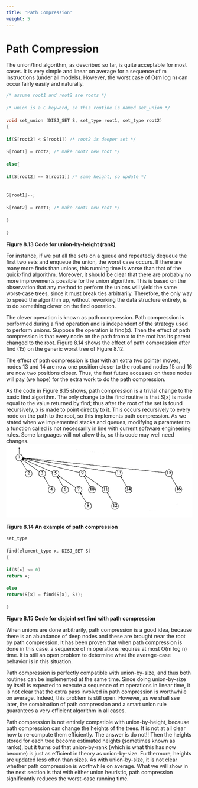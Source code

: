 ```yaml
---
title: 'Path Compression'
weight: 5
---
```


# Path Compression

The union/find algorithm, as described so far, is quite acceptable for most cases. It is very simple and linear on average for a sequence of m instructions (under all models). However, the worst case of O(m log n) can occur fairly easily and naturally.
```c
/* assume root1 and root2 are roots */

/* union is a C keyword, so this routine is named set_union */

void set_union (DISJ_SET S, set_type root1, set_type root2)
{

if(S[root2] < S[root1]) /* root2 is deeper set */

S[root1] = root2; /* make root2 new root */

else{

if(S[root2] == S[root1]) /* same height, so update */


S[root1]--;

S[root2] = root1; /* make root1 new root */

}

}
```
**Figure 8.13 Code for union-by-height (rank)**

For instance, if we put all the sets on a queue and repeatedly dequeue the first two sets and enqueue the union, the worst case occurs. If there are many more finds than unions, this running time is worse than that of the quick-find algorithm. Moreover, it should be clear that there are probably no more improvements possible for the union algorithm. This is based on the observation that any method to perform the unions will yield the same worst-case trees, since it must break ties arbitrarily. Therefore, the only way to speed the algorithm up, without reworking the data structure entirely, is to do something clever on the find operation.

The clever operation is known as path compression. Path compression is performed during a find operation and is independent of the strategy used to perform unions. Suppose the operation is find(x). Then the effect of path compression is that every node on the path from x to the root has its parent changed to the root. Figure 8.14 shows the effect of path compression after find (15) on the generic worst tree of Figure 8.12.

The effect of path compression is that with an extra two pointer moves, nodes 13 and 14 are now one position closer to the root and nodes 15 and 16 are now two positions closer. Thus, the fast future accesses on these nodes will pay (we hope) for the extra work to do the path compression.

As the code in Figure 8.15 shows, path compression is a trivial change to the basic find algorithm. The only change to the find routine is that S[x] is made equal to the value returned by find; thus after the root of the set is found recursively, x is made to point directly to it. This occurs recursively to every node on the path to the root, so this implements path compression. As we stated when we implemented stacks and queues, modifying a parameter to a function called is not necessarily in line with current software engineering rules. Some languages will not allow this, so this code may well need changes.
![alt ](gap.PNG)

**Figure 8.14 An example of path compression**
```c
set_type

find(element_type x, DISJ_SET S)
{

if(S[x] <= 0)
return x;

else
return(S[x] = find(S[x], S));

}
```
**Figure 8.15 Code for disjoint set find with path compression**

When unions are done arbitrarily, path compression is a good idea, because there is an abundance of deep nodes and these are brought near the root by path compression. It has been proven that when path compression is done in this case, a sequence of m operations requires at most O(m log n) time. It is still an open problem to determine what the average-case behavior is in this situation.

Path compression is perfectly compatible with union-by-size, and thus both routines can be implemented at the same time. Since doing union-by-size by itself is expected to execute a sequence of m operations in linear time, it is not clear that the extra pass involved in path compression is worthwhile on average. Indeed, this problem is still open. However, as we shall see later, the combination of path compression and a smart union rule guarantees a very efficient algorithm in all cases.

Path compression is not entirely compatible with union-by-height, because path compression can change the heights of the trees. It is not at all clear how to re-compute them efficiently. The answer is do not!! Then the heights stored for each tree become estimated heights (sometimes known as ranks), but it turns out that union-by-rank (which is what this has now become) is just as efficient in theory as union-by-size. Furthermore, heights are updated less often than sizes. As with union-by-size, it is not clear whether path compression is worthwhile on average. What we will show in the next section is that with either union heuristic, path compression significantly reduces the worst-case running time.
